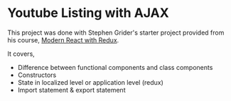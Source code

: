 # Youtube Listing with AJAX

This project was done with Stephen Grider's starter project provided from his course, [Modern React with Redux](https://udemy.com/react-redux).

It covers,
* Difference between functional components and class components
* Constructors
* State in localized level or application level (redux)
* Import statement & export statement
